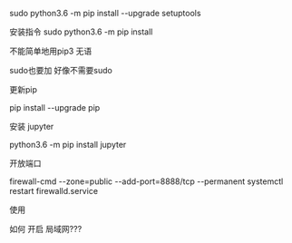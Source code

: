 sudo python3.6 -m pip install --upgrade setuptools




安装指令
sudo python3.6 -m pip install

不能简单地用pip3 
无语


sudo也要加
好像不需要sudo



更新pip

pip install --upgrade pip



安装 jupyter

python3.6 -m pip install jupyter

开放端口


firewall-cmd --zone=public --add-port=8888/tcp --permanent
systemctl restart firewalld.service

使用


如何 开启 局域网???


